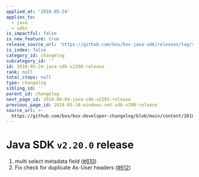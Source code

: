 ```yaml
---
applied_at: '2018-05-24'
applies_to:
  - java
  - sdks
is_impactful: false
is_new_feature: true
release_source_url: 'https://github.com/box/box-java-sdk/releases/tag/v2.20.0'
is_index: false
category_id: changelog
subcategory_id: ''
id: 2018-05-24-java-sdk-v2200-release
rank: null
total_steps: null
type: changelog
sibling_id: ''
parent_id: changelog
next_page_id: 2018-06-04-java-sdk-v2201-release
previous_page_id: 2018-05-10-windows-net-sdk-v390-release
source_url: >-
  https://github.com/box/box-developer-changelog/blob/main/content/2018/05-24-java-sdk-v2200-release.md
---
```

# Java SDK `v2.20.0` release

1. multi select metadata field ([#610](https://github.com/box/box-java-sdk/pull/610))
2. Fix check for duplicate As-User headers ([#612](https://github.com/box/box-java-sdk/pull/612))